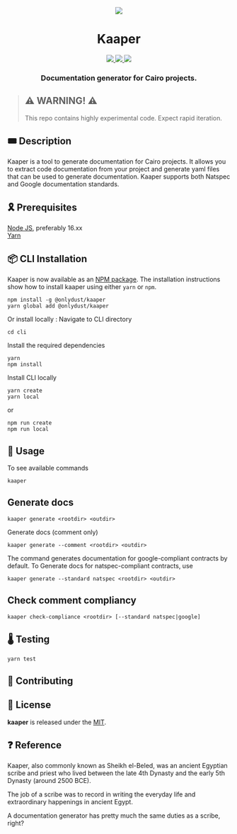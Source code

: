 <p align="center">
    <img src="resources/img/logo.png">
</p>
<div align="center">
  <h1 align="center">Kaaper</h1>
  <p align="center">
    <a href="https://discord.gg/onlydust">
        <img src="https://img.shields.io/badge/Discord-6666FF?style=for-the-badge&logo=discord&logoColor=white">
    </a>
    <a href="https://twitter.com/intent/follow?screen_name=onlydust_xyz">
        <img src="https://img.shields.io/badge/Twitter-1DA1F2?style=for-the-badge&logo=twitter&logoColor=white">
    </a>
    <a href="https://contributions.onlydust.xyz/">
        <img src="https://img.shields.io/badge/Contribute-6A1B9A?style=for-the-badge&logo=notion&logoColor=white">
    </a>
  </p>
  
  <h3 align="center">Documentation generator for Cairo projects.</h3>
</div>

> ## ⚠️ WARNING! ⚠️
>
> This repo contains highly experimental code.
> Expect rapid iteration.

## 🎟️ Description

Kaaper is a tool to generate documentation for Cairo projects.
It allows you to extract code documentation from your project and generate yaml files that can be used to generate documentation.
Kaaper supports both Natspec and Google documentation standards.

## 🎗️ Prerequisites
[Node JS](https://nodejs.org/), preferably 16.xx  
[Yarn](https://classic.yarnpkg.com/lang/en/docs/install/)


## 📦 CLI Installation
Kaaper is now available as an [NPM package](https://www.npmjs.com/package/@onlydust/kaaper).
The installation instructions show how to install kaaper using either `yarn` or `npm`.
```
npm install -g @onlydust/kaaper
yarn global add @onlydust/kaaper
```

Or install locally : Navigate to CLI directory
```
cd cli
```

Install the required dependencies
```
yarn
npm install
```

Install CLI locally
```
yarn create
yarn local
```
or
```
npm run create
npm run local
```

## 🔬 Usage


To see available commands
```
kaaper
```

## Generate docs
```
kaaper generate <rootdir> <outdir>
```

Generate docs (comment only)
```
kaaper generate --comment <rootdir> <outdir>

```
The command generates documentation for google-compliant contracts by default.
To Generate docs for natspec-compliant contracts, use
```
kaaper generate --standard natspec <rootdir> <outdir>
```

## Check comment compliancy
```
kaaper check-compliance <rootdir> [--standard natspec|google]
```



## 🌡️ Testing
```
yarn test
```

## 🫶 Contributing

## 📄 License

**kaaper** is released under the [MIT](LICENSE).

## ❓ Reference 

Kaaper, also commonly known as Sheikh el-Beled, was an ancient Egyptian scribe and priest who lived between the late 4th Dynasty and the early 5th Dynasty (around 2500 BCE).

The job of a scribe was to record in writing the everyday life and extraordinary happenings in ancient Egypt.

A documentation generator has pretty much the same duties as a scribe, right?
